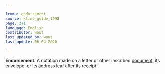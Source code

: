 ```yaml
---

lemma: endorsement
source: kline_guide_1998
page: 271
language: English
contributor: wout
last_updated_by: wout
last_update: 06-04-2020

---
```


**Endorsement.** A notation made on a letter or other inscribed [document](document.html), its envelope, or its address leaf after its receipt.
